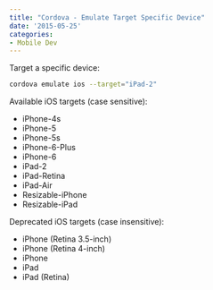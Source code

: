 ```yaml
---
title: "Cordova - Emulate Target Specific Device"
date: '2015-05-25'
categories:
- Mobile Dev
---
```


Target a specific device:

```bash
cordova emulate ios --target="iPad-2"
```

Available iOS targets (case sensitive):

- iPhone-4s
- iPhone-5
- iPhone-5s
- iPhone-6-Plus
- iPhone-6
- iPad-2
- iPad-Retina
- iPad-Air
- Resizable-iPhone
- Resizable-iPad

Deprecated iOS targets (case insensitive):

- iPhone (Retina 3.5-inch)
- iPhone (Retina 4-inch)
- iPhone
- iPad
- iPad (Retina)
